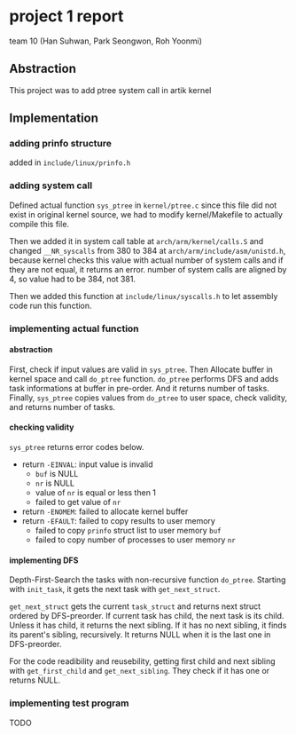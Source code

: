 # project 1 report
team 10 (Han Suhwan, Park Seongwon, Roh Yoonmi)

## Abstraction

This project was to add ptree system call in artik kernel


## Implementation

### adding prinfo structure

added in `include/linux/prinfo.h`


### adding system call

Defined actual function `sys_ptree` in `kernel/ptree.c`
since this file did not exist in original kernel source, we had to modify kernel/Makefile to actually compile this file.

Then we added it in system call table at `arch/arm/kernel/calls.S` and changed `__NR_syscalls` from 380 to 384 at `arch/arm/include/asm/unistd.h`, because kernel checks this value with actual number of system calls and if they are not equal, it returns an error.
number of system calls are aligned by 4, so value had to be 384, not 381.

Then we added this function at `include/linux/syscalls.h` to let assembly code run this function.


### implementing actual function
#### abstraction
First, check if input values are valid in `sys_ptree`.
Then Allocate buffer in kernel space and call `do_ptree` function.
`do_ptree` performs DFS and adds task informations at buffer in pre-order.
And it returns number of tasks.
Finally, `sys_ptree` copies values from `do_ptree` to user space, check validity, and returns number of tasks.


#### checking validity
`sys_ptree` returns error codes below.
* return `-EINVAL`: input value is invalid
    * `buf` is NULL
    * `nr` is NULL
    * value of `nr` is equal or less then 1
    * failed to get value of `nr`
* return `-ENOMEM`: failed to allocate kernel buffer
* return `-EFAULT`: failed to copy results to user memory
    * failed to copy `prinfo` struct list to user memory `buf`
    * failed to copy number of processes to user memory `nr`

#### implementing DFS
Depth-First-Search the tasks with non-recursive function `do_ptree`.
Starting with `init_task`, it gets the next task with `get_next_struct`.

`get_next_struct` gets the current `task_struct`
and returns next struct ordered by DFS-preorder.
If current task has child, the next task is its child.
Unless it has child, it returns the next sibling.
If it has no next sibling, it finds its parent's sibling, recursively.
It returns NULL when it is the last one in DFS-preorder.

For the code readibility and reusebility,
getting first child and next sibling with `get_first_child` and `get_next_sibling`.
They check if it has one or returns NULL.

### implementing test program
TODO
